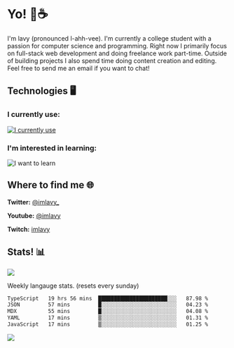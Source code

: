 # Yo! 🦊☕

I'm lavy (pronounced l-ahh-vee). I'm currently a college student with a passion for computer science and programming. Right now I primarily focus on full-stack web development and doing freelance work part-time. Outside of building projects I also spend time doing content creation and editing. Feel free to send me an email if you want to chat!


## Technologies 🖥️

### I currently use:
[![I currently use](https://skillicons.dev/icons?i=ts,react,nextjs,nodejs,aws,emotion,electron,styledcomponents,vercel,figma,github,vscode,mongo,linux,ps,pr,ae&perline=8)](https://skillicons.dev)
### I'm interested in learning:
![I want to learn](https://skillicons.dev/icons?i=docker,graphql,apollo,nginx,redis,svelte,threejs,supabase,django,astro&perline=8)

## Where to find me 🌐

**Twitter:** [@imlavy_](https://twitter.com/@imlavy_)

**Youtube:** [@imlavy](https://youtube.com/@imlavy)

**Twitch:** [imlavy](https://twitch.tv/imlavy)

## Stats! 📊
[![](https://visitcount.itsvg.in/api?id=lavyyy&icon=0&color=11)](https://visitcount.itsvg.in)

Weekly langauge stats. (resets every sunday)
<!--START_SECTION:waka-->

```txt
TypeScript   19 hrs 56 mins  ██████████████████████░░░   87.98 %
JSON         57 mins         █░░░░░░░░░░░░░░░░░░░░░░░░   04.23 %
MDX          55 mins         █░░░░░░░░░░░░░░░░░░░░░░░░   04.08 %
YAML         17 mins         ▒░░░░░░░░░░░░░░░░░░░░░░░░   01.31 %
JavaScript   17 mins         ▒░░░░░░░░░░░░░░░░░░░░░░░░   01.25 %
```

<!--END_SECTION:waka-->

![](https://github-readme-stats.vercel.app/api?username=lavyyy&theme=midnight-purple&hide_border=true&include_all_commits=true&count_private=true)


